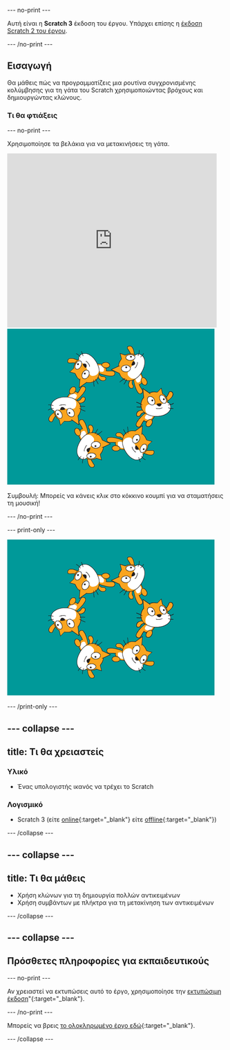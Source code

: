 --- no-print ---

Αυτή είναι η **Scratch 3** έκδοση του έργου. Υπάρχει επίσης η [έκδοση Scratch 2 του έργου](https://projects.raspberrypi.org/en/projects/synchronised-swimming-scratch2).

--- /no-print ---

## Εισαγωγή

Θα μάθεις πώς να προγραμματίζεις μια ρουτίνα συγχρονισμένης κολύμβησης για τη γάτα του Scratch χρησιμοποιώντας βρόχους και δημιουργώντας κλώνους.

### Τι θα φτιάξεις

--- no-print ---

Χρησιμοποίησε τα βελάκια για να μετακινήσεις τη γάτα.

<div class="scratch-preview">
  <iframe allowtransparency="true" width="485" height="402" src="https://scratch.mit.edu/projects/embed/113149575/?autostart=false" frameborder="0" scrolling="no">></iframe>
  <img src="images/swim-final.png">
</div>

Συμβουλή: Μπορείς να κάνεις κλικ στο κόκκινο κουμπί για να σταματήσεις τη μουσική!

--- /no-print ---

--- print-only ---

![ολοκληρωμένο έργο](images/swim-final.png)

--- /print-only ---

--- collapse ---
---
title: Τι θα χρειαστείς
---

### Υλικό

+ Ένας υπολογιστής ικανός να τρέχει το Scratch

### Λογισμικό

+ Scratch 3 (είτε [online](https://rpf.io/scratchon){:target="_blank"} είτε [offline](https://rpf.io/scratchoff){:target="_blank"})

--- /collapse ---

--- collapse ---
---
title: Τι θα μάθεις
---

- Χρήση κλώνων για τη δημιουργία πολλών αντικειμένων
- Χρήση συμβάντων με πλήκτρα για τη μετακίνηση των αντικειμένων

--- /collapse ---

--- collapse ---
---
Πρόσθετες πληροφορίες για εκπαιδευτικούς
---

--- no-print ---

Αν χρειαστεί να εκτυπώσεις αυτό το έργο, χρησιμοποίησε την [εκτυπώσιμη έκδοση](https://projects.raspberrypi.org/en/projects/synchronised-swimming/print)"{:target="_blank"}.

--- /no-print ---

Μπορείς να βρεις [το ολοκληρωμένο έργο εδώ](https://rpf.io/p/en/synchronised-swimming-get){:target="_blank"}.

--- /collapse ---
